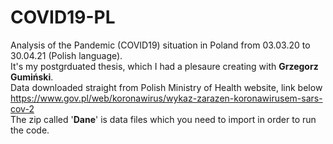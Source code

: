 # COVID19-PL
Analysis of the Pandemic (COVID19) situation in Poland from 03.03.20 to 30.04.21 (Polish language).<br>
It's my postgrduated thesis, which I had a plesaure creating with <b>Grzegorz Gumiński</b>. 
<br>
Data downloaded straight from Polish Ministry of Health website, link below
<br>
https://www.gov.pl/web/koronawirus/wykaz-zarazen-koronawirusem-sars-cov-2<br>
The zip called '<b>Dane</b>' is data files which you need to import in order to run the code. <br>
